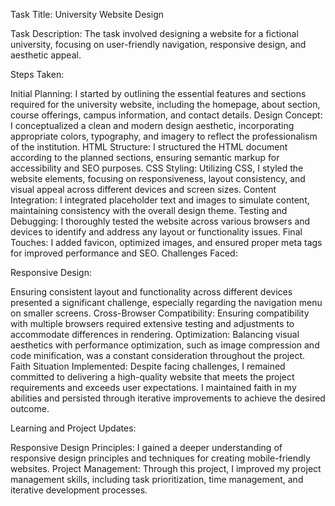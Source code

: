 Task Title: University Website Design

Task Description:
The task involved designing a website for a fictional university, focusing on user-friendly navigation, responsive design, and aesthetic appeal.

Steps Taken:

Initial Planning: I started by outlining the essential features and sections required for the university website, including the homepage, about section, course offerings, campus information, and contact details.
Design Concept: I conceptualized a clean and modern design aesthetic, incorporating appropriate colors, typography, and imagery to reflect the professionalism of the institution.
HTML Structure: I structured the HTML document according to the planned sections, ensuring semantic markup for accessibility and SEO purposes.
CSS Styling: Utilizing CSS, I styled the website elements, focusing on responsiveness, layout consistency, and visual appeal across different devices and screen sizes.
Content Integration: I integrated placeholder text and images to simulate content, maintaining consistency with the overall design theme.
Testing and Debugging: I thoroughly tested the website across various browsers and devices to identify and address any layout or functionality issues.
Final Touches: I added favicon, optimized images, and ensured proper meta tags for improved performance and SEO.
Challenges Faced:

Responsive Design: 

Ensuring consistent layout and functionality across different devices presented a significant challenge, especially regarding the navigation menu on smaller screens.
Cross-Browser Compatibility: Ensuring compatibility with multiple browsers required extensive testing and adjustments to accommodate differences in rendering.
Optimization: Balancing visual aesthetics with performance optimization, such as image compression and code minification, was a constant consideration throughout the project.
Faith Situation Implemented:
Despite facing challenges, I remained committed to delivering a high-quality website that meets the project requirements and exceeds user expectations. I maintained faith in my abilities and persisted through iterative improvements to achieve the desired outcome.

Learning and Project Updates:

Responsive Design Principles: I gained a deeper understanding of responsive design principles and techniques for creating mobile-friendly websites.
Project Management: Through this project, I improved my project management skills, including task prioritization, time management, and iterative development processes.
